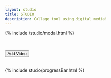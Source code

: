 ```yaml
---
layout: studio
title: STUDIO
description: Collage tool using digital media!
---
```


{% include /studio/modal.html %}

<div class="menu-1">
    <table id="score_table"></table>
    <br />
    <button
        onclick="createVideoForm(-1);showHide('video_form');"
        class="formbtn">Add Video</button>
    <br /><br /><br />
    {% include studio/progressBar.html %}
</div>

<div id="ytplayer"></div>
